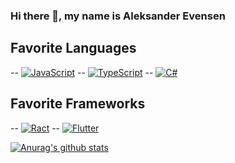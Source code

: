 ### Hi there 👋, my name is Aleksander Evensen

## Favorite Languages
 -- [![JavaScript](https://img.shields.io/badge/javascript%20-%23323330.svg?&style=for-the-badge&logo=javascript&logoColor=%23F7DF1E)](#)
 -- [![TypeScript](https://img.shields.io/badge/typescript%20-%23007ACC.svg?&style=for-the-badge&logo=typescript&logoColor=white)](#)
 -- [![C#](https://img.shields.io/badge/c%23%20-%23239120.svg?&style=for-the-badge&logo=c-sharp&logoColor=white)](#)

## Favorite Frameworks
 -- [![Ract](https://img.shields.io/badge/react%20-%2320232a.svg?&style=for-the-badge&logo=react&logoColor=%2361DAFB)](#)
 -- [![Flutter](https://img.shields.io/badge/Flutter%20-%2302569B.svg?&style=for-the-badge&logo=Flutter&logoColor=white)](#)

[![Anurag's github stats](https://github-readme-stats.vercel.app/api?username=AleksanderEvensen)](https://github.com/anuraghazra/github-readme-stats)

